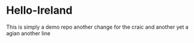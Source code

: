 # Hello-Ireland
This is simply a demo repo
another change for the craic
and another
yet a agian another line
